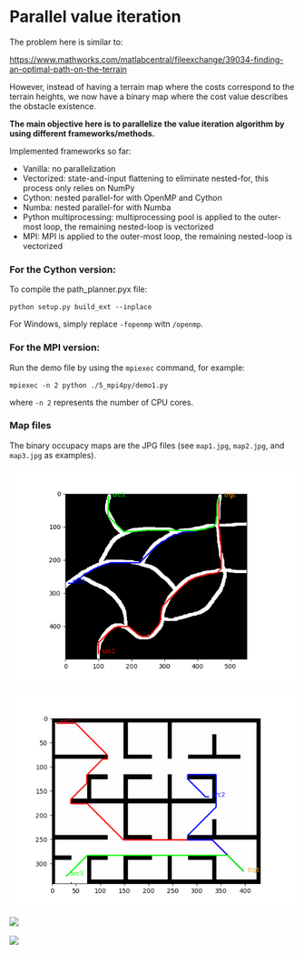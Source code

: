 # Parallel value iteration

The problem here is similar to:

https://www.mathworks.com/matlabcentral/fileexchange/39034-finding-an-optimal-path-on-the-terrain

However, instead of having a terrain map where the costs correspond to the terrain heights, we now have a binary map where the cost value describes the obstacle existence. 

**The main objective here is to parallelize the value iteration algorithm by using different frameworks/methods.**

Implemented frameworks so far:

- Vanilla: no parallelization
- Vectorized: state-and-input flattening to eliminate nested-for, this process only relies on NumPy 
- Cython: nested parallel-for with OpenMP and Cython
- Numba: nested parallel-for with Numba
- Python multiprocessing: multiprocessing pool is applied to the outer-most loop, the remaining nested-loop is vectorized
- MPI: MPI is applied to the outer-most loop, the remaining nested-loop is vectorized

### For the Cython version:

To compile the path_planner.pyx file: 

```
python setup.py build_ext --inplace
```

For Windows, simply replace `-fopenmp` witn `/openmp`.

### For the MPI version:

Run the demo file by using the `mpiexec` command, for example:

```
mpiexec -n 2 python ./5_mpi4py/demo1.py
```

where ``-n 2`` represents the number of CPU cores.


### Map files

The binary occupacy maps are the JPG files (see `map1.jpg`, `map2.jpg`, and `map3.jpg` as examples).
 

![](https://github.com/auralius/binary_terrain_value_iteration/blob/main/result_map1.png?raw=true)

![](https://github.com/auralius/binary_terrain_value_iteration/blob/main/result_map2.png?raw=true)

![](https://github.com/auralius/binary_terrain_value_iteration/blob/main/result_map3.png?raw=true)

![](https://github.com/auralius/binary_terrain_value_iteration/blob/main/result_map4.png?raw=true)



